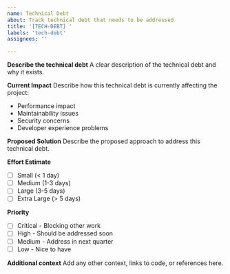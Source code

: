 ```yaml
---
name: Technical Debt
about: Track technical debt that needs to be addressed
title: '[TECH-DEBT] '
labels: 'tech-debt'
assignees: ''

---
```


**Describe the technical debt**
A clear description of the technical debt and why it exists.

**Current Impact**
Describe how this technical debt is currently affecting the project:
- Performance impact
- Maintainability issues
- Security concerns
- Developer experience problems

**Proposed Solution**
Describe the proposed approach to address this technical debt.

**Effort Estimate**
- [ ] Small (< 1 day)
- [ ] Medium (1-3 days)
- [ ] Large (3-5 days)
- [ ] Extra Large (> 5 days)

**Priority**
- [ ] Critical - Blocking other work
- [ ] High - Should be addressed soon
- [ ] Medium - Address in next quarter
- [ ] Low - Nice to have

**Additional context**
Add any other context, links to code, or references here.
